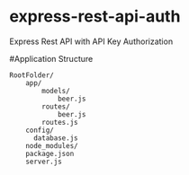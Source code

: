 # express-rest-api-auth
Express Rest API with API Key Authorization

#Application Structure

    RootFolder/
        app/
            models/
                beer.js
            routes/
                beer.js
            routes.js
        config/
          database.js
        node_modules/
        package.json
        server.js

